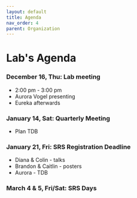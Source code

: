 ```yaml
---
layout: default
title: Agenda
nav_order: 4
parent: Organization
---
```


# Lab's Agenda

### December 16, Thu: Lab meeting
+ 2:00 pm - 3:00 pm
+ Aurora Vogel presenting
+ Eureka afterwards

### January 14, Sat: Quarterly Meeting
+ Plan TDB

### January 21, Fri: SRS Registration Deadline
+ Diana & Colin - talks
+ Brandon & Caitlin - posters
+ Aurora - TDB

### March 4 & 5, Fri/Sat: SRS Days
